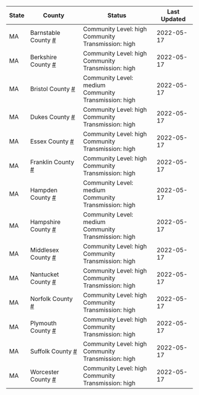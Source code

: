 State | County | Status | Last Updated
--- | --- | --- | --- 
MA | Barnstable County <a href="#barnstable_county">#</a> | <a name="barnstable_county"></a>Community Level: high<br/>Community Transmission: high | 2022-05-17
MA | Berkshire County <a href="#berkshire_county">#</a> | <a name="berkshire_county"></a>Community Level: high<br/>Community Transmission: high | 2022-05-17
MA | Bristol County <a href="#bristol_county">#</a> | <a name="bristol_county"></a>Community Level: medium<br/>Community Transmission: high | 2022-05-17
MA | Dukes County <a href="#dukes_county">#</a> | <a name="dukes_county"></a>Community Level: high<br/>Community Transmission: high | 2022-05-17
MA | Essex County <a href="#essex_county">#</a> | <a name="essex_county"></a>Community Level: high<br/>Community Transmission: high | 2022-05-17
MA | Franklin County <a href="#franklin_county">#</a> | <a name="franklin_county"></a>Community Level: high<br/>Community Transmission: high | 2022-05-17
MA | Hampden County <a href="#hampden_county">#</a> | <a name="hampden_county"></a>Community Level: medium<br/>Community Transmission: high | 2022-05-17
MA | Hampshire County <a href="#hampshire_county">#</a> | <a name="hampshire_county"></a>Community Level: medium<br/>Community Transmission: high | 2022-05-17
MA | Middlesex County <a href="#middlesex_county">#</a> | <a name="middlesex_county"></a>Community Level: high<br/>Community Transmission: high | 2022-05-17
MA | Nantucket County <a href="#nantucket_county">#</a> | <a name="nantucket_county"></a>Community Level: high<br/>Community Transmission: high | 2022-05-17
MA | Norfolk County <a href="#norfolk_county">#</a> | <a name="norfolk_county"></a>Community Level: high<br/>Community Transmission: high | 2022-05-17
MA | Plymouth County <a href="#plymouth_county">#</a> | <a name="plymouth_county"></a>Community Level: high<br/>Community Transmission: high | 2022-05-17
MA | Suffolk County <a href="#suffolk_county">#</a> | <a name="suffolk_county"></a>Community Level: high<br/>Community Transmission: high | 2022-05-17
MA | Worcester County <a href="#worcester_county">#</a> | <a name="worcester_county"></a>Community Level: high<br/>Community Transmission: high | 2022-05-17
